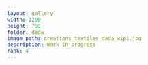 ```yaml
---
layout: gallery
width: 1200
height: 799
folder: dada
image_path: creations_textiles_dada_wip1.jpg
description: Work in progress
rank: 4
---
```


